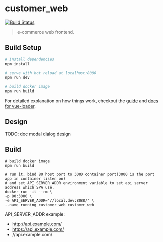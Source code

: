 # customer_web

[![Build Status](https://travis-ci.org/reactivesw/customer_web.svg?branch=master)](https://travis-ci.org/reactivesw/customer_web)

> e-commerce web frontend.

## Build Setup

``` bash
# install dependencies
npm install

# serve with hot reload at localhost:8080
npm run dev

# build docker image
npm run build
```

For detailed explanation on how things work, checkout the [guide](http://vuejs-templates.github.io/webpack/) and [docs for vue-loader](http://vuejs.github.io/vue-loader).

## Design

TODO: doc modal dialog design

## Build

```
# build docker image
npm run build

# run it, bind 80 host port to 3000 container port(3000 is the port app in container listen on)
# and set API_SERVER_ADDR environment variable to set api server address which SPA use.
docker run -it --rm \
-p 80:3000 \
-e API_SERVER_ADDR='//local.dev:8088/' \
--name running_customer_web customer_web
```

API_SERVER_ADDR example:
- http://api.example.com/
- https://api.example.com/
- //api.example.com/
